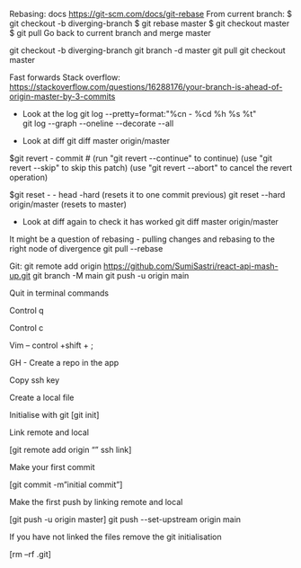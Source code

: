 Rebasing: docs https://git-scm.com/docs/git-rebase
From current branch:
$ git checkout -b diverging-branch
$ git rebase master
$ git checkout master
$ git pull
Go back to current branch and merge master

git checkout -b diverging-branch
git branch -d master
git pull
git checkout master

Fast forwards
Stack overflow: https://stackoverflow.com/questions/16288176/your-branch-is-ahead-of-origin-master-by-3-commits

- Look at the log
  git log --pretty=format:"%cn - %cd %h %s %t"  
  git log --graph --oneline --decorate --all

- Look at diff
  git diff master origin/master

$git revert - commit #
(run "git revert --continue" to continue)
(use "git revert --skip" to skip this patch)
(use "git revert --abort" to cancel the revert operation)

$git reset - - head -hard (resets it to one commit previous)
git reset --hard origin/master (resets to master)

- Look at diff again to check it has worked
  git diff master origin/master

It might be a question of rebasing - pulling changes and rebasing to the right node of divergence
git pull --rebase

Git:
git remote add origin https://github.com/SumiSastri/react-api-mash-up.git
git branch -M main
git push -u origin main

Quit in terminal commands

Control q

Control c

Vim – control +shift + ;

GH - Create a repo in the app

Copy ssh key

Create a local file

Initialise with git [git init]

Link remote and local

[git remote add origin “” ssh link]

Make your first commit

[git commit -m”initial commit”]

Make the first push by linking remote and local

[git push -u origin master]
git push --set-upstream origin main

If you have not linked the files remove the git initialisation

[rm –rf .git]